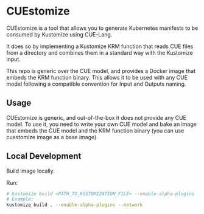 # CUEstomize
CUEstomize is a tool that allows you to generate Kubernetes manifests to be consumed by Kustomize using CUE-Lang.

It does so by implementing a Kustomize KRM function that reads CUE files from a directory and combines them in a standard way with the Kustomize input.

This repo is generic over the CUE model, and provides a Docker image that embeds the KRM function binary.
This allows it to be used with any CUE model following a compatible convention for Input and Outputs naming.

## Usage
CUEstomize is generic, and out-of-the-box it does not provide any CUE model.
To use it, you need to write your own CUE model and bake an image that embeds the CUE model and the KRM function binary (you can use cuestomize image as a base image).

## Local Development
Build image locally.

Run:
```bash
# kustomize build <PATH_TO_KUSTOMIZATION_FILE> --enable-alpha-plugins
# Example:
kustomize build . --enable-alpha-plugins --network
```
